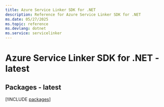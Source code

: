 ```yaml
---
title: Azure Service Linker SDK for .NET
description: Reference for Azure Service Linker SDK for .NET
ms.date: 05/27/2025
ms.topic: reference
ms.devlang: dotnet
ms.service: servicelinker
---
```

# Azure Service Linker SDK for .NET - latest
## Packages - latest
[!INCLUDE [packages](service-linker-index.md)]